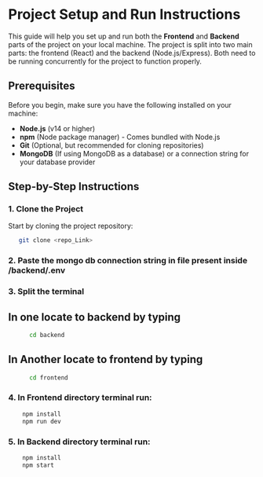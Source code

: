 # Project Setup and Run Instructions

This guide will help you set up and run both the **Frontend** and **Backend** parts of the project on your local machine. The project is split into two main parts: the frontend (React) and the backend (Node.js/Express). Both need to be running concurrently for the project to function properly.

## Prerequisites

Before you begin, make sure you have the following installed on your machine:

- **Node.js** (v14 or higher)
- **npm** (Node package manager) - Comes bundled with Node.js
- **Git** (Optional, but recommended for cloning repositories)
- **MongoDB** (If using MongoDB as a database) or a connection string for your database provider

## Step-by-Step Instructions

### 1. Clone the Project

Start by cloning the project repository:

```bash
   git clone <repo_Link>
```

### 2. Paste the mongo db connection string in file present inside /backend/.env
### 3. Split the terminal 
  ## In one locate to backend by typing
  ```bash
        cd backend
  ```
  ## In Another locate to frontend by typing
  ```bash
        cd frontend
  ```
### 4. In Frontend directory terminal run:
```bash
    npm install
    npm run dev
```
### 5. In Backend directory terminal run:
```bash
    npm install
    npm start
``` 

 
